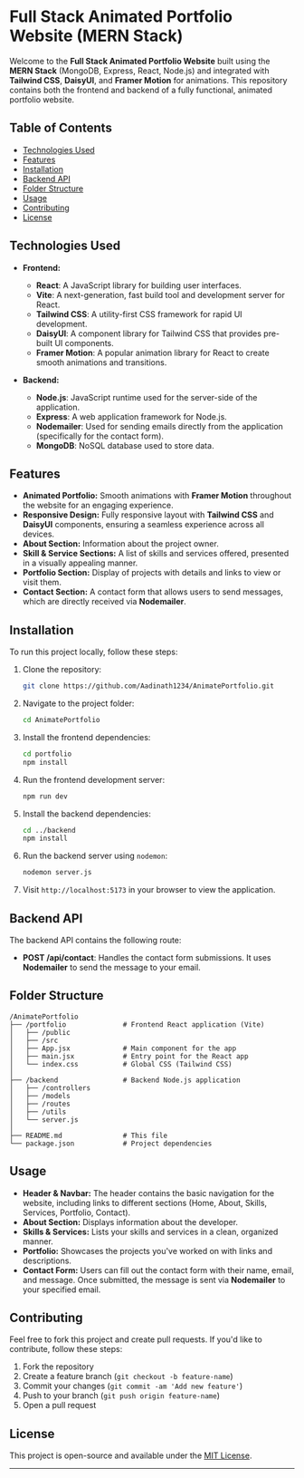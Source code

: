 # Full Stack Animated Portfolio Website (MERN Stack)

Welcome to the **Full Stack Animated Portfolio Website** built using the **MERN Stack** (MongoDB, Express, React, Node.js) and integrated with **Tailwind CSS**, **DaisyUI**, and **Framer Motion** for animations. This repository contains both the frontend and backend of a fully functional, animated portfolio website.

## Table of Contents

- [Technologies Used](#technologies-used)
- [Features](#features)
- [Installation](#installation)
- [Backend API](#backend-api)
- [Folder Structure](#folder-structure)
- [Usage](#usage)
- [Contributing](#contributing)
- [License](#license)

## Technologies Used

- **Frontend:**
  - **React**: A JavaScript library for building user interfaces.
  - **Vite**: A next-generation, fast build tool and development server for React.
  - **Tailwind CSS**: A utility-first CSS framework for rapid UI development.
  - **DaisyUI**: A component library for Tailwind CSS that provides pre-built UI components.
  - **Framer Motion**: A popular animation library for React to create smooth animations and transitions.

- **Backend:**
  - **Node.js**: JavaScript runtime used for the server-side of the application.
  - **Express**: A web application framework for Node.js.
  - **Nodemailer**: Used for sending emails directly from the application (specifically for the contact form).
  - **MongoDB**: NoSQL database used to store data.

## Features

- **Animated Portfolio:** Smooth animations with **Framer Motion** throughout the website for an engaging experience.
- **Responsive Design:** Fully responsive layout with **Tailwind CSS** and **DaisyUI** components, ensuring a seamless experience across all devices.
- **About Section:** Information about the project owner.
- **Skill & Service Sections:** A list of skills and services offered, presented in a visually appealing manner.
- **Portfolio Section:** Display of projects with details and links to view or visit them.
- **Contact Section:** A contact form that allows users to send messages, which are directly received via **Nodemailer**.

## Installation

To run this project locally, follow these steps:

1. Clone the repository:
   ```bash
   git clone https://github.com/Aadinath1234/AnimatePortfolio.git
   ```

2. Navigate to the project folder:
   ```bash
   cd AnimatePortfolio
   ```

3. Install the frontend dependencies:
   ```bash
   cd portfolio
   npm install
   ```

4. Run the frontend development server:
   ```bash
   npm run dev
   ```

5. Install the backend dependencies:
   ```bash
   cd ../backend
   npm install
   ```

6. Run the backend server using `nodemon`:
   ```bash
   nodemon server.js
   ```

7. Visit `http://localhost:5173` in your browser to view the application.

## Backend API

The backend API contains the following route:

- **POST /api/contact**: Handles the contact form submissions. It uses **Nodemailer** to send the message to your email.

## Folder Structure

```
/AnimatePortfolio
├── /portfolio              # Frontend React application (Vite)
│   ├── /public
│   ├── /src
│   ├── App.jsx             # Main component for the app
│   ├── main.jsx            # Entry point for the React app
│   └── index.css           # Global CSS (Tailwind CSS)
│
├── /backend                # Backend Node.js application
│   ├── /controllers
│   ├── /models
│   ├── /routes
│   ├── /utils
│   └── server.js
│
├── README.md               # This file
└── package.json            # Project dependencies
```

## Usage

- **Header & Navbar:** The header contains the basic navigation for the website, including links to different sections (Home, About, Skills, Services, Portfolio, Contact).
- **About Section:** Displays information about the developer.
- **Skills & Services:** Lists your skills and services in a clean, organized manner.
- **Portfolio:** Showcases the projects you've worked on with links and descriptions.
- **Contact Form:** Users can fill out the contact form with their name, email, and message. Once submitted, the message is sent via **Nodemailer** to your specified email.

## Contributing

Feel free to fork this project and create pull requests. If you'd like to contribute, follow these steps:

1. Fork the repository
2. Create a feature branch (`git checkout -b feature-name`)
3. Commit your changes (`git commit -am 'Add new feature'`)
4. Push to your branch (`git push origin feature-name`)
5. Open a pull request

## License

This project is open-source and available under the [MIT License](LICENSE).

---


